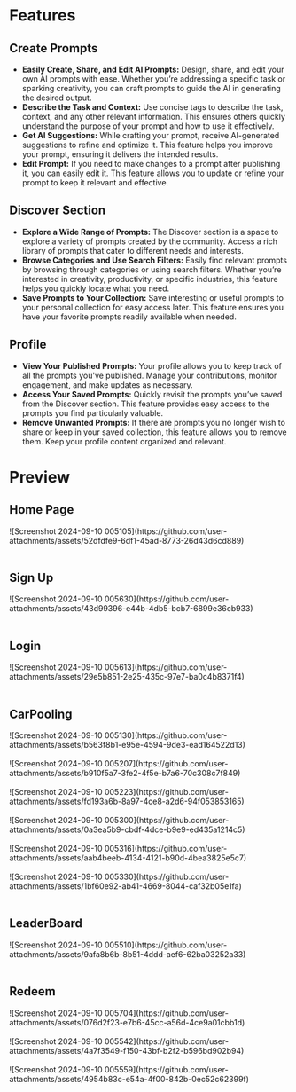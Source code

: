 <h1>Features</h1>
<h2>Create Prompts</h2>
<ul>
  <li><strong>Easily Create, Share, and Edit AI Prompts:</strong> Design, share, and edit your own AI prompts with ease. Whether you’re addressing a specific task or sparking creativity, you can craft prompts to guide the AI in generating the desired output.</li>
      <li><strong>Describe the Task and Context:</strong> Use concise tags to describe the task, context, and any other relevant information. This ensures others quickly understand the purpose of your prompt and how to use it effectively.</li>
      <li><strong>Get AI Suggestions:</strong> While crafting your prompt, receive AI-generated suggestions to refine and optimize it. This feature helps you improve your prompt, ensuring it delivers the intended results.</li>
      <li><strong>Edit Prompt:</strong> If you need to make changes to a prompt after publishing it, you can easily edit it. This feature allows you to update or refine your prompt to keep it relevant and effective.</li>
</ul>
<h2>Discover Section</h2>
<ul>
 <li><strong>Explore a Wide Range of Prompts:</strong> The Discover section is a space to explore a variety of prompts created by the community. Access a rich library of prompts that cater to different needs and interests.</li>
      <li><strong>Browse Categories and Use Search Filters:</strong> Easily find relevant prompts by browsing through categories or using search filters. Whether you’re interested in creativity, productivity, or specific industries, this feature helps you quickly locate what you need.</li>
      <li><strong>Save Prompts to Your Collection:</strong> Save interesting or useful prompts to your personal collection for easy access later. This feature ensures you have your favorite prompts readily available when needed.</li>
</ul>

<h2>Profile</h2>
<ul>
 <li><strong>View Your Published Prompts:</strong> Your profile allows you to keep track of all the prompts you've published. Manage your contributions, monitor engagement, and make updates as necessary.</li>
      <li><strong>Access Your Saved Prompts:</strong> Quickly revisit the prompts you’ve saved from the Discover section. This feature provides easy access to the prompts you find particularly valuable.</li>
      <li><strong>Remove Unwanted Prompts:</strong> If there are prompts you no longer wish to share or keep in your saved collection, this feature allows you to remove them. Keep your profile content organized and relevant.</li>
</ul>


<h1>Preview</h1>
<h2>Home Page</h2>
![Screenshot 2024-09-10 005105](https://github.com/user-attachments/assets/52dfdfe9-6df1-45ad-8773-26d43d6cd889)
<br></br>
<h2>Sign Up</h2>
![Screenshot 2024-09-10 005630](https://github.com/user-attachments/assets/43d99396-e44b-4db5-bcb7-6899e36cb933)
<br></br>
<h2>Login</h2>
![Screenshot 2024-09-10 005613](https://github.com/user-attachments/assets/29e5b851-2e25-435c-97e7-ba0c4b8371f4)
<br></br>
<h2>CarPooling</h2>
![Screenshot 2024-09-10 005130](https://github.com/user-attachments/assets/b563f8b1-e95e-4594-9de3-ead164522d13)
<br></br>
![Screenshot 2024-09-10 005207](https://github.com/user-attachments/assets/b910f5a7-3fe2-4f5e-b7a6-70c308c7f849)
<br></br>
![Screenshot 2024-09-10 005223](https://github.com/user-attachments/assets/fd193a6b-8a97-4ce8-a2d6-94f053853165)
<br></br>
![Screenshot 2024-09-10 005300](https://github.com/user-attachments/assets/0a3ea5b9-cbdf-4dce-b9e9-ed435a1214c5)
<br></br>
![Screenshot 2024-09-10 005316](https://github.com/user-attachments/assets/aab4beeb-4134-4121-b90d-4bea3825e5c7)
<br></br>
![Screenshot 2024-09-10 005330](https://github.com/user-attachments/assets/1bf60e92-ab41-4669-8044-caf32b05e1fa)
<br></br>
<h2>LeaderBoard</h2>
![Screenshot 2024-09-10 005510](https://github.com/user-attachments/assets/9afa8b6b-8b51-4ddd-aef6-62ba03252a33)
<br></br>
<h2>Redeem</h2>
![Screenshot 2024-09-10 005704](https://github.com/user-attachments/assets/076d2f23-e7b6-45cc-a56d-4ce9a01cbb1d)
<br></br>
![Screenshot 2024-09-10 005542](https://github.com/user-attachments/assets/4a7f3549-f150-43bf-b2f2-b596bd902b94)
<br></br>
![Screenshot 2024-09-10 005559](https://github.com/user-attachments/assets/4954b83c-e54a-4f00-842b-0ec52c62399f)
<br></br>
